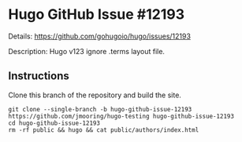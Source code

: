 # Hugo GitHub Issue #12193

Details: <https://github.com/gohugoio/hugo/issues/12193>

Description: Hugo v123 ignore .terms layout file.

## Instructions

Clone this branch of the repository and build the site.

```text
git clone --single-branch -b hugo-github-issue-12193 https://github.com/jmooring/hugo-testing hugo-github-issue-12193
cd hugo-github-issue-12193
rm -rf public && hugo && cat public/authors/index.html
```
